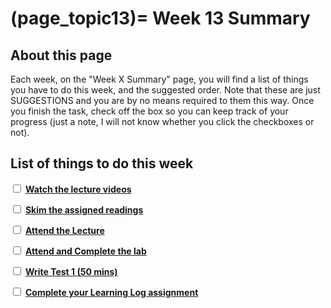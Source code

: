 (page_topic13)=
Week 13 Summary
=======================

## About this page

Each week, on the "Week X Summary" page, you will find a list of things you have to do this week, and the suggested order. 
Note that these are just SUGGESTIONS and you are by no means required to them this way. 
Once you finish the task, check off the box so you can keep track of your progress (just a note, I will not know whether you click the checkboxes or not).

## List of things to do this week

<label><input type="checkbox" id="week10_task1" class="box"> [**Watch the lecture videos**](./videos.md)</input></label>

<label><input type="checkbox" id="week10_task2" class="box"> [**Skim the assigned readings**](./readings.md)</input></label>

<label><input type="checkbox" id="week10_task3" class="box"> [**Attend the Lecture**](./lecture.ipynb) </input></label>

<label><input type="checkbox" id="week10_task5" class="box"> [**Attend and Complete the lab**](./lab/README.md) </input></label>

<label><input type="checkbox" id="week10_task6" class="box"> [**Write Test 1 (50 mins)**](./test.md) </input></label>

<label><input type="checkbox" id="week10_task7" class="box"> [**Complete your Learning Log assignment**](./learninglog.md) </input></label>
